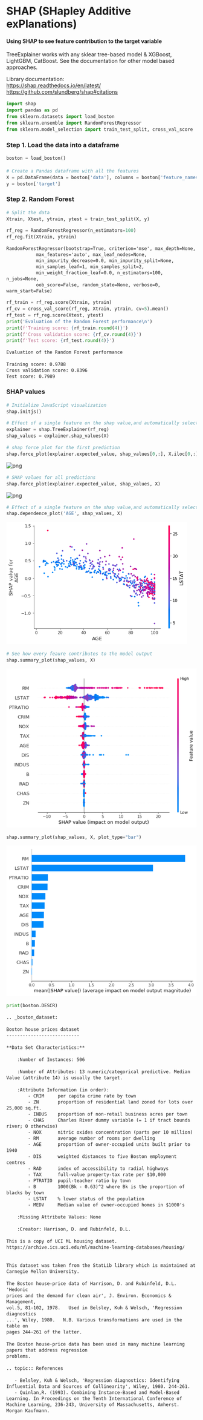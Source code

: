 
# SHAP (SHapley Additive exPlanations)
#### Using SHAP to see feature contribution to the target variable
TreeExplainer works with any sklear tree-based model & XGBoost, LightGBM, CatBoost. See the documentation for other model based approaches. 

Library documentation:   
https://shap.readthedocs.io/en/latest/  
https://github.com/slundberg/shap#citations


```python
import shap
import pandas as pd 
from sklearn.datasets import load_boston
from sklearn.ensemble import RandomForestRegressor
from sklearn.model_selection import train_test_split, cross_val_score
```

### Step 1. Load the data into a dataframe


```python
boston = load_boston()

# Create a Pandas dataframe with all the features
X = pd.DataFrame(data = boston['data'], columns = boston['feature_names'])
y = boston['target']
```


### Step 2. Random Forest 


```python
# Split the data
Xtrain, Xtest, ytrain, ytest = train_test_split(X, y)
```


```python
rf_reg = RandomForestRegressor(n_estimators=100)
rf_reg.fit(Xtrain, ytrain)
```




    RandomForestRegressor(bootstrap=True, criterion='mse', max_depth=None,
               max_features='auto', max_leaf_nodes=None,
               min_impurity_decrease=0.0, min_impurity_split=None,
               min_samples_leaf=1, min_samples_split=2,
               min_weight_fraction_leaf=0.0, n_estimators=100, n_jobs=None,
               oob_score=False, random_state=None, verbose=0, warm_start=False)




```python
rf_train = rf_reg.score(Xtrain, ytrain)
rf_cv = cross_val_score(rf_reg, Xtrain, ytrain, cv=5).mean()
rf_test = rf_reg.score(Xtest, ytest)
print('Evaluation of the Random Forest performance\n')
print(f'Training score: {rf_train.round(4)}')
print(f'Cross validation score: {rf_cv.round(4)}')
print(f'Test score: {rf_test.round(4)}')
```

    Evaluation of the Random Forest performance
    
    Training score: 0.9788
    Cross validation score: 0.8396
    Test score: 0.7989
    

### SHAP values


```python
# Initialize JavaScript visualization
shap.initjs()
```

```python
# Effect of a single feature on the shap value,and automatically selected other feature to show dependence 
explainer = shap.TreeExplainer(rf_reg)
shap_values = explainer.shap_values(X)
```

```python
# shap force plot for the first prediction
shap.force_plot(explainer.expected_value, shap_values[0,:], X.iloc[0,:])
```
![png](plots/individual_observation)

```python
# SHAP values for all predictions
shap.force_plot(explainer.expected_value, shap_values, X)
```
![png](plots/overall_plot)

```python
# Effect of a single feature on the shap value,and automatically selected other feature to show dependence 
shap.dependence_plot('AGE', shap_values, X)
```


![png](plots/SHAP_final_14_0.png)



```python
# See how every feaure contributes to the model output
shap.summary_plot(shap_values, X)
```


![png](plots/SHAP_final_15_0.png)



```python
shap.summary_plot(shap_values, X, plot_type="bar")
```


![png](plots/SHAP_final_16_0.png)



```python
print(boston.DESCR)
```

    .. _boston_dataset:
    
    Boston house prices dataset
    ---------------------------
    
    **Data Set Characteristics:**  
    
        :Number of Instances: 506 
    
        :Number of Attributes: 13 numeric/categorical predictive. Median Value (attribute 14) is usually the target.
    
        :Attribute Information (in order):
            - CRIM     per capita crime rate by town
            - ZN       proportion of residential land zoned for lots over 25,000 sq.ft.
            - INDUS    proportion of non-retail business acres per town
            - CHAS     Charles River dummy variable (= 1 if tract bounds river; 0 otherwise)
            - NOX      nitric oxides concentration (parts per 10 million)
            - RM       average number of rooms per dwelling
            - AGE      proportion of owner-occupied units built prior to 1940
            - DIS      weighted distances to five Boston employment centres
            - RAD      index of accessibility to radial highways
            - TAX      full-value property-tax rate per $10,000
            - PTRATIO  pupil-teacher ratio by town
            - B        1000(Bk - 0.63)^2 where Bk is the proportion of blacks by town
            - LSTAT    % lower status of the population
            - MEDV     Median value of owner-occupied homes in $1000's
    
        :Missing Attribute Values: None
    
        :Creator: Harrison, D. and Rubinfeld, D.L.
    
    This is a copy of UCI ML housing dataset.
    https://archive.ics.uci.edu/ml/machine-learning-databases/housing/
    
    
    This dataset was taken from the StatLib library which is maintained at Carnegie Mellon University.
    
    The Boston house-price data of Harrison, D. and Rubinfeld, D.L. 'Hedonic
    prices and the demand for clean air', J. Environ. Economics & Management,
    vol.5, 81-102, 1978.   Used in Belsley, Kuh & Welsch, 'Regression diagnostics
    ...', Wiley, 1980.   N.B. Various transformations are used in the table on
    pages 244-261 of the latter.
    
    The Boston house-price data has been used in many machine learning papers that address regression
    problems.   
         
    .. topic:: References
    
       - Belsley, Kuh & Welsch, 'Regression diagnostics: Identifying Influential Data and Sources of Collinearity', Wiley, 1980. 244-261.
       - Quinlan,R. (1993). Combining Instance-Based and Model-Based Learning. In Proceedings on the Tenth International Conference of Machine Learning, 236-243, University of Massachusetts, Amherst. Morgan Kaufmann.
    
    
